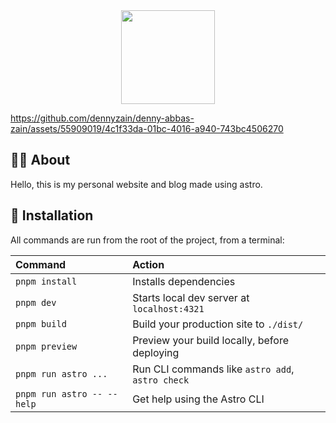 <div align="center">
    <img src="https://github.com/dennyzain/denny-abbas-zain/blob/b82a4c360d37f7d5cefa1ef3c61dc6cd2c410ed0/public/mstile-150x150.png?raw=true" width="150" height="150">
</div>


https://github.com/dennyzain/denny-abbas-zain/assets/55909019/4c1f33da-01bc-4016-a940-743bc4506270


## 🧑‍💻 About

Hello, this is my personal website and blog made using astro.

## 🧞 Installation

All commands are run from the root of the project, from a terminal:

| Command                    | Action                                           |
| :------------------------- | :----------------------------------------------- |
| `pnpm install`             | Installs dependencies                            |
| `pnpm dev`                 | Starts local dev server at `localhost:4321`      |
| `pnpm build`               | Build your production site to `./dist/`          |
| `pnpm preview`             | Preview your build locally, before deploying     |
| `pnpm run astro ...`       | Run CLI commands like `astro add`, `astro check` |
| `pnpm run astro -- --help` | Get help using the Astro CLI                     |
